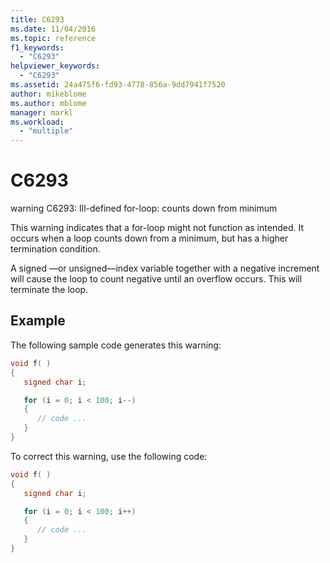 ```yaml
---
title: C6293
ms.date: 11/04/2016
ms.topic: reference
f1_keywords:
  - "C6293"
helpviewer_keywords:
  - "C6293"
ms.assetid: 24a475f6-fd93-4778-856a-9dd7941f7520
author: mikeblome
ms.author: mblome
manager: markl
ms.workload:
  - "multiple"
---
```

# C6293
warning C6293: Ill-defined for-loop: counts down from minimum

 This warning indicates that a for-loop might not function as intended. It occurs when a loop counts down from a minimum, but has a higher termination condition.

 A signed —or unsigned—index variable together with a negative increment will cause the loop to count negative until an overflow occurs. This will terminate the loop.

## Example
 The following sample code generates this warning:

```cpp
void f( )
{
   signed char i;

   for (i = 0; i < 100; i--)
   {
      // code ...
   }
}
```

 To correct this warning, use the following code:

```cpp
void f( )
{
   signed char i;

   for (i = 0; i < 100; i++)
   {
      // code ...
   }
}
```
